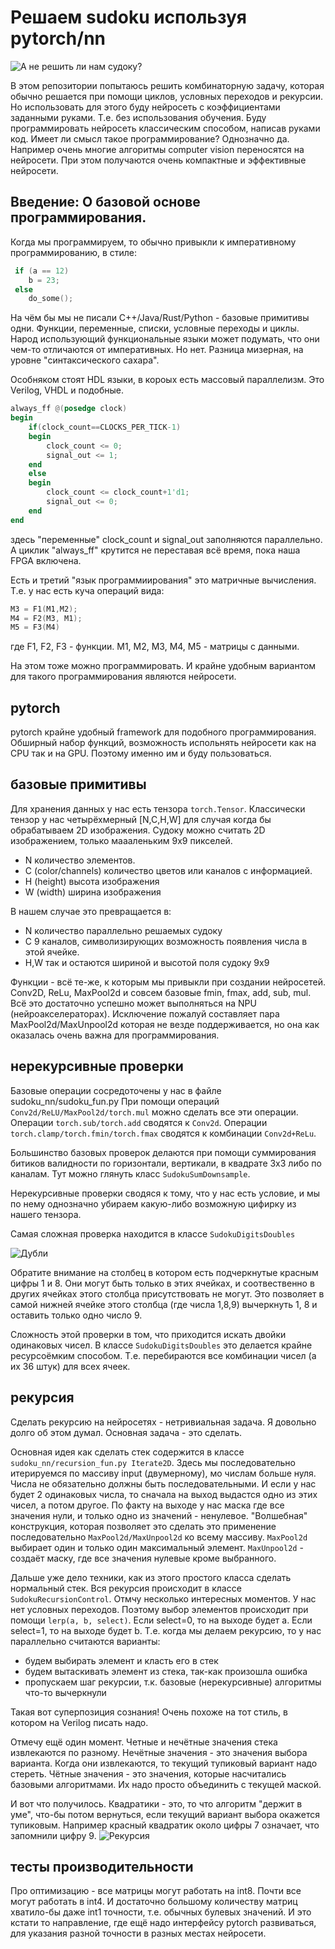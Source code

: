 # Решаем sudoku используя pytorch/nn

![А не решить ли нам судоку?](readme/puzzles0_kaggle_275.gif)

В этом репозитории попытаюсь решить комбинаторную задачу, которая обычно решается при помощи циклов, условных переходов и рекурсии.
Но использовать для этого буду нейросеть с коэффициентами заданными руками. Т.е. без использования обучения.
Буду программировать нейросеть классическим способом, написав руками код.
Имеет ли смысл такое программирование? Однозначно да. Например очень многие алгоритмы computer vision переносятся на нейросети.
При этом получаются очень компактные и эффективные нейросети.

## Введение: О базовой основе программирования.

Когда мы программируем, то обычно привыкли к императивному программированию, в стиле:
``` cpp
 if (a == 12)
    b = 23;
 else
    do_some();
```

На чём бы мы не писали C++/Java/Rust/Python - базовые примитивы одни. Функции, переменные, списки, условные переходы и циклы.
Народ использующий функциональные языки может подумать, что они чем-то отличаются от императивных. Но нет. Разница мизерная, на уровне "синтаксического сахара".

Особняком стоят HDL языки, в короых есть массовый параллелизм. Это Verilog, VHDL и подобные. 
``` verilog
always_ff @(posedge clock)
begin
	if(clock_count==CLOCKS_PER_TICK-1)
	begin
		clock_count <= 0;
		signal_out <= 1;
	end
	else
	begin
		clock_count <= clock_count+1'd1;
		signal_out <= 0;
	end
end
```
здесь "переменные" clock_count и signal_out заполняются параллельно. А циклик "always_ff" крутится не переставая всё время, пока наша FPGA включена.

Есть и третий "язык программиирования" это матричные вычисления. Т.е. у нас есть куча операций вида:
``` cpp
M3 = F1(M1,M2);
M4 = F2(M3, M1); 
M5 = F3(M4)
```
где F1, F2, F3 - функции. M1, M2, M3, M4, M5 - матрицы с данными.

На этом тоже можно программировать. И крайне удобным вариантом для такого программирования являются нейросети.

## pytorch

pytorch крайне удобный framework для подобного программирования. Обширный набор функций, возможность испольнять нейросети как на CPU так и на GPU. Поэтому именно им и буду пользоваться.

## базовые примитивы

Для хранения данных у нас есть тензора `torch.Tensor`. 
Классически тензор у нас четырёхмерный [N,C,H,W] для случая когда бы обрабатываем 2D изображения. Судоку можно считать 2D изображением, только маааленьким 9x9 пикселей.
  - N количество элементов.
  - C (color/channels) количество цветов или каналов с информацией.
  - H (height) высота изображения
  - W (width) ширина изображения

В нашем случае это превращается в:
  - N количество параллельно решаемых судоку
  - С 9 каналов, символизирующих возможность появления числа в этой ячейке.
  - H,W так и  остаются шириной и высотой поля судоку 9x9

Функции - всё те-же, к которым мы привыкли при создании нейросетей. Conv2D, ReLu, MaxPool2d и совсем базовые fmin, fmax, add, sub, mul.
Всё это достаточно успешно может выполняться на NPU (нейроакселераторах). Исключение пожалуй составляет пара MaxPool2d/MaxUnpool2d которая не везде поддерживается, но она как оказалась очень важна для программирования.

## нерекурсивные проверки

Базовые операции сосредоточены у нас в файле sudoku_nn/sudoku_fun.py
При помощи операций `Conv2d/ReLU/MaxPool2d/torch.mul` можно сделать все эти операции. 
Операции `torch.sub/torch.add` сводятся к `Conv2d`.
Операции `torch.clamp/torch.fmin/torch.fmax` сводятся к комбинации `Conv2d+ReLu`.

Большинство базовых проверок делаются при помощи суммирования битиков валидности по горизонтали, вертикали, в квадрате 3x3 либо по каналам.
Тут можно глянуть класс `SudokuSumDownsample`.

Нерекурсивные проверки сводяся к тому, что у нас есть условие, и мы по нему однозначно убираем какую-либо возможную цифирку из нашего тензора.

Самая сложная проверка находится в классе `SudokuDigitsDoubles`

![Дубли](readme/puzzles2_17_clue_19.png)

Обратите внимание на столбец в котором есть подчеркнутые красным цифры 1 и 8.
Они могут быть только в этих ячейках, и соотвественно в других ячейках этого столбца присутствовать не могут.
Это позволяет в самой нижней ячейке этого столбца (где числа 1,8,9) вычеркнуть 1, 8 и оставить только одно число 9.

Сложность этой проверки в том, что приходится искать двойки одинаковых чисел. В классе `SudokuDigitsDoubles` это делается крайне
ресурсоёмким способом. Т.е. перебираются все комбинации чисел (а их 36 штук) для всех ячеек.

## рекурсия

Сделать рекурсию на нейросетях - нетривиальная задача. Я довольно долго об этом думал.
Основная задача - это сделать.

Основная идея как сделать стек содержится в классе `sudoku_nn/recursion_fun.py Iterate2D`. Здесь мы последовательно итерируемся по массиву input (двумерному), мо числам больше нуля. Числа не обязательно должны быть последовательными. И если у нас будет 2 одинаковых числа, то сначала на выход выдастся одно из этих чисел, а потом другое. По факту на выходе у нас маска где все значения нули, и только одно из значений - ненулевое. "Волшебная" конструкция, которая позволяет это сделать это применение последовательно `MaxPool2d/MaxUnpool2d` ко всему массиву. `MaxPool2d` выбирает один и только один максимальный элемент. `MaxUnpool2d` - создаёт маску, где все значения нулевые кроме выбранного.

Дальше уже дело техники, как из этого простого класса сделать нормальный стек. Вся рекурсия происходит в классе `SudokuRecursionControl`. Отмчу несколько интересных моментов. У нас нет условных переходов. Поэтому выбор элементов происходит при помощи `lerp(a, b, select)`. Если select=0, то на выходе будет a. Если select=1, то на выходе будет b. Т.е. когда мы делаем рекурсию, то у нас параллельно считаются варианты:
 - будем выбирать элемент и класть его в стек
 - будем вытаскивать элемент из стека, так-как произошла ошибка
 - пропускаем шаг рекурсии, т.к. базовые (нерекурсивные) алгоритмы что-то вычеркнули

Такая вот суперпозиция сознания! Очень похоже на тот стиль, в котором на Verilog писать надо.

Отмечу ещё один момент. Четные и нечётные значения стека извлекаются по разному. Нечётные значения - это значения выбора варианта. Когда они извлекаются, то текущий тупиковый вариант надо стереть. Чётные значения - это значения, которые насчитались базовыми алгоритмами. Их надо просто объединить с текущей маской.



И вот что получилось. Квадратики - это, то что алгоритм "держит в уме", что-бы потом вернуться, если текущий вариант выбора окажется тупиковым.
Например красный квадратик около цифры 7 означает, что запомнили цифру 9.
![Рекурсия](readme/puzzles3_magictour_top1465_30.gif)

## тесты производительности

Про оптимизацию - все матрицы могут работать на int8. Почти все могут работать в int4. И достаточно большому количеству матриц хватило-бы даже int1 точности, т.е. обычных булевых значений. И это кстати то направление, где ещё надо интерфейсу pytorch развиваться, для указания разной точности в разных местах нейросети.
